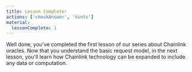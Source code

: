 ```yaml
---
title: Lesson Complete!
actions: ['checkAnswer', 'hints']
material:
  lessonComplete: 1
---
```


Well done, you've completed the first lesson of our series about Chainlink oracles. Now that you understand the basic request model, in the next lesson, you'll learn how Chainlink technology can be expanded to include any data or computation.

